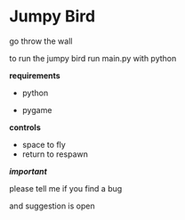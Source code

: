 # Jumpy Bird

go throw the wall 



to run the jumpy bird run main.py with python

**requirements**

* python

* pygame

**controls**
 * space to fly
 * return to respawn
 
***important***

please tell me if you find a bug

and suggestion is open
